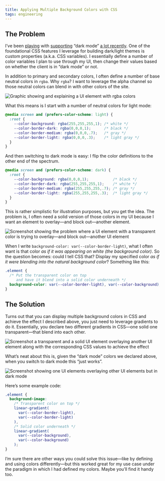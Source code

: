 ```yaml
---
title: Applying Multiple Background Colors with CSS
tags: engineering
---
```


## The Problem

I’ve been [playing](https://blog.jim-nielsen.com/2019/conditional-syntax-highlighting-in-dark-mode-with-css-imports/) with [supporting](https://blog.jim-nielsen.com/2018/icon-galleries-dark-mode/) “dark mode” [a lot recently](https://blog.jim-nielsen.com/2018/dark-mode-on-the-web/). One of the foundational CSS features I leverage for building dark/light themes is custom properties (a.k.a. CSS variables). I essentially define a number of color variables I plan to use through my UI, then change their values based on whether the client is in “dark mode” or not.

In addition to primary and secondary colors, I often define a number of base neutral colors in `rgba`. Why `rgba`? I want to leverage the alpha channel so those neutral colors can blend in with other colors of the site.

![Graphic showing and explaining a UI element with rgba colors](/images/2019/multiple-backgrounds-css-colors-outline.png)

What this means is I start with a number of neutral colors for light mode:

```css
@media screen and (prefers-color-scheme: light) {
  :root {
    --color-background: rgba(255,255,255,1); /* white */
    --color-border-dark: rgba(0,0,0,1);      /* black */
    --color-border-medium: rgba(0,0,0,.7);   /* gray */
    --color-border-light: rgba(0,0,0,.3);    /* light gray */
  }
}
```

And then switching to dark mode is easy: I flip the color definitions to the other end of the spectrum.

```css
@media screen and (prefers-color-scheme: dark) {
  :root {
    --color-background: rgba(0,0,0,1);           /* black */
    --color-border-dark: rgba(255,255,255,1);    /* white */
    --color-border-medium: rgba(255,255,255,.7); /* gray */
    --color-border-light: rgba(255,255,255,.3);  /* light gray */
  }
}
```

This is rather simplistic for illustration purposes, but you get the idea. The problem is, I often need a solid version of those colors in my UI because I want an element to overlay—and block out—another element.

![Screenshot showing the problem where a UI element with a transparent color is trying to overlay—and block out—another UI element](/images/2019/multiple-backgrounds-css-on-white-problem.png)

When I write `background-color: var(--color-border-light)`, what I often want is that color *as if it was appearing on white (the background color)*. So the question becomes: could I tell CSS that? Display my specified color *as if it were blending into the natural background color*? Something like this:

```css
.element {
  /* Put the transparent color on top
     and have it blend into a solid color underneath */
  background-color: var(--color-border-light), var(--color-background);
}
```

## The Solution

Turns out that you can display multiple background colors in CSS and achieve the effect I described above, you just need to leverage gradients to do it. Essentially, you declare two different gradients in CSS—one solid one transparent—that blend into each other. 

![Screenshot a transparent and a solid UI element overlaying another UI element along with the corresponding CSS values to achieve the effect](/images/2019/multiple-backgrounds-css-on-white.png)

What’s neat about this is, given the “dark mode” colors we declared above, when you switch to dark mode this “just works”.

![Screenshot showing one UI elements overlaying other UI elements but in dark mode](/images/2019/multiple-backgrounds-css-on-black.png)

Here’s some example code:

```css
.element {
  background-image: 
    /* Transparent color on top */
    linear-gradient(
      var(--color-border-light),
      var(--color-border-light)
    ),
    /* Solid color underneath */
    linear-gradient(
      var(--color-background),
      var(--color-background)
    );
}
```

I’m sure there are other ways you could solve this issue—like by defining and using colors differently—but this worked great for my use case under the paradigm in which I had defined my colors. Maybe you’ll find it handy too.
